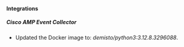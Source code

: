 
#### Integrations

##### Cisco AMP Event Collector

- Updated the Docker image to: *demisto/python3:3.12.8.3296088*.

